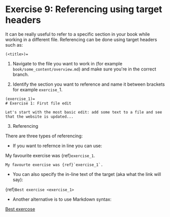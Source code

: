 # Exercise 9: Referencing using target headers

It can be really useful to refer to a specific section in your book  while working in a different file. Referencing can be done using target headers such as:

```
(<title>)=
```

1. Navigate to the file you want to work in (for example `book/some_content/overview.md`) and make sure you're in the correct branch.

2. Identify the section you want to reference and name it between brackets for example `exercise_`1.

```
(exercise_1)=
# Exercise 1: First file edit

Let's start with the most basic edit: add some text to a file and see that the website is updated...

```

3. Referencing

There are three types of referencing:

* If you want to refernce in line you can use:

My favourite exercise was {ref}`exercise_1`.

```
My favourte exercise was {ref}`exercise_1`.
```
* You can also specify the in-line text of the target (aka what the link will say):

{ref}`Best exercise <exercise_1>`

* Another alternative is to use Markdown syntax:

[Best exercose](exercise_1)